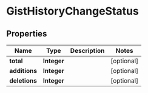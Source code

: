 

# GistHistoryChangeStatus


## Properties

| Name | Type | Description | Notes |
|------------ | ------------- | ------------- | -------------|
|**total** | **Integer** |  |  [optional] |
|**additions** | **Integer** |  |  [optional] |
|**deletions** | **Integer** |  |  [optional] |



